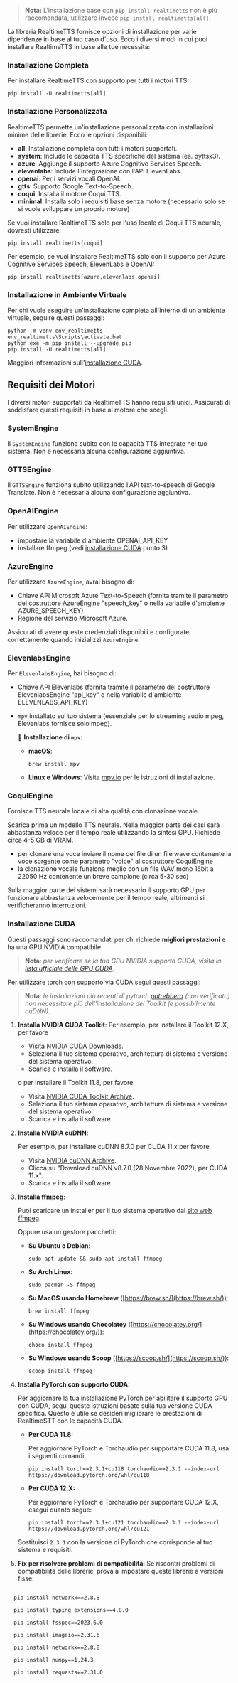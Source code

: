 > **Nota:** L'installazione base con `pip install realtimetts` non è più raccomandata, utilizzare invece `pip install realtimetts[all]`.

La libreria RealtimeTTS fornisce opzioni di installazione per varie dipendenze in base al tuo caso d'uso. Ecco i diversi modi in cui puoi installare RealtimeTTS in base alle tue necessità:

### Installazione Completa

Per installare RealtimeTTS con supporto per tutti i motori TTS:

```
pip install -U realtimetts[all]
```

### Installazione Personalizzata

RealtimeTTS permette un'installazione personalizzata con installazioni minime delle librerie. Ecco le opzioni disponibili:
- **all**: Installazione completa con tutti i motori supportati.
- **system**: Include le capacità TTS specifiche del sistema (es. pyttsx3).
- **azure**: Aggiunge il supporto Azure Cognitive Services Speech.
- **elevenlabs**: Include l'integrazione con l'API ElevenLabs.
- **openai**: Per i servizi vocali OpenAI.
- **gtts**: Supporto Google Text-to-Speech.
- **coqui**: Installa il motore Coqui TTS.
- **minimal**: Installa solo i requisiti base senza motore (necessario solo se si vuole sviluppare un proprio motore)

Se vuoi installare RealtimeTTS solo per l'uso locale di Coqui TTS neurale, dovresti utilizzare:

```
pip install realtimetts[coqui]
```

Per esempio, se vuoi installare RealtimeTTS solo con il supporto per Azure Cognitive Services Speech, ElevenLabs e OpenAI:

```
pip install realtimetts[azure,elevenlabs,openai]
```

### Installazione in Ambiente Virtuale

Per chi vuole eseguire un'installazione completa all'interno di un ambiente virtuale, seguire questi passaggi:

```
python -m venv env_realtimetts
env_realtimetts\Scripts\activate.bat
python.exe -m pip install --upgrade pip
pip install -U realtimetts[all]
```

Maggiori informazioni sull'[installazione CUDA](#cuda-installation).

## Requisiti dei Motori

I diversi motori supportati da RealtimeTTS hanno requisiti unici. Assicurati di soddisfare questi requisiti in base al motore che scegli.

### SystemEngine
Il `SystemEngine` funziona subito con le capacità TTS integrate nel tuo sistema. Non è necessaria alcuna configurazione aggiuntiva.

### GTTSEngine
Il `GTTSEngine` funziona subito utilizzando l'API text-to-speech di Google Translate. Non è necessaria alcuna configurazione aggiuntiva.

### OpenAIEngine
Per utilizzare `OpenAIEngine`:
- impostare la variabile d'ambiente OPENAI_API_KEY
- installare ffmpeg (vedi [installazione CUDA](#cuda-installation) punto 3)

### AzureEngine
Per utilizzare `AzureEngine`, avrai bisogno di:
- Chiave API Microsoft Azure Text-to-Speech (fornita tramite il parametro del costruttore AzureEngine "speech_key" o nella variabile d'ambiente AZURE_SPEECH_KEY)
- Regione del servizio Microsoft Azure.

Assicurati di avere queste credenziali disponibili e configurate correttamente quando inizializzi `AzureEngine`.

### ElevenlabsEngine
Per `ElevenlabsEngine`, hai bisogno di:
- Chiave API Elevenlabs (fornita tramite il parametro del costruttore ElevenlabsEngine "api_key" o nella variabile d'ambiente ELEVENLABS_API_KEY)
- `mpv` installato sul tuo sistema (essenziale per lo streaming audio mpeg, Elevenlabs fornisce solo mpeg).

  🔹 **Installazione di `mpv`:**
  - **macOS**:
    ```
    brew install mpv
    ```

  - **Linux e Windows**: Visita [mpv.io](https://mpv.io/) per le istruzioni di installazione.

### CoquiEngine

Fornisce TTS neurale locale di alta qualità con clonazione vocale.

Scarica prima un modello TTS neurale. Nella maggior parte dei casi sarà abbastanza veloce per il tempo reale utilizzando la sintesi GPU. Richiede circa 4-5 GB di VRAM.

- per clonare una voce inviare il nome del file di un file wave contenente la voce sorgente come parametro "voice" al costruttore CoquiEngine
- la clonazione vocale funziona meglio con un file WAV mono 16bit a 22050 Hz contenente un breve campione (circa 5-30 sec)

Sulla maggior parte dei sistemi sarà necessario il supporto GPU per funzionare abbastanza velocemente per il tempo reale, altrimenti si verificheranno interruzioni.

### Installazione CUDA

Questi passaggi sono raccomandati per chi richiede **migliori prestazioni** e ha una GPU NVIDIA compatibile.

> **Nota**: *per verificare se la tua GPU NVIDIA supporta CUDA, visita la [lista ufficiale delle GPU CUDA](https://developer.nvidia.com/cuda-gpus).*

Per utilizzare torch con supporto via CUDA segui questi passaggi:

> **Nota**: *le installazioni più recenti di pytorch [potrebbero](https://stackoverflow.com/a/77069523) (non verificato) non necessitare più dell'installazione del Toolkit (e possibilmente cuDNN).*

1. **Installa NVIDIA CUDA Toolkit**:
    Per esempio, per installare il Toolkit 12.X, per favore
    - Visita [NVIDIA CUDA Downloads](https://developer.nvidia.com/cuda-downloads).
    - Seleziona il tuo sistema operativo, architettura di sistema e versione del sistema operativo.
    - Scarica e installa il software.

    o per installare il Toolkit 11.8, per favore
    - Visita [NVIDIA CUDA Toolkit Archive](https://developer.nvidia.com/cuda-11-8-0-download-archive).
    - Seleziona il tuo sistema operativo, architettura di sistema e versione del sistema operativo.
    - Scarica e installa il software.

2. **Installa NVIDIA cuDNN**:

    Per esempio, per installare cuDNN 8.7.0 per CUDA 11.x per favore
    - Visita [NVIDIA cuDNN Archive](https://developer.nvidia.com/rdp/cudnn-archive).
    - Clicca su "Download cuDNN v8.7.0 (28 Novembre 2022), per CUDA 11.x".
    - Scarica e installa il software.

3. **Installa ffmpeg**:

    Puoi scaricare un installer per il tuo sistema operativo dal [sito web ffmpeg](https://ffmpeg.org/download.html).

    Oppure usa un gestore pacchetti:

    - **Su Ubuntu o Debian**:
        ```
        sudo apt update && sudo apt install ffmpeg
        ```

    - **Su Arch Linux**:
        ```
        sudo pacman -S ffmpeg
        ```

    - **Su MacOS usando Homebrew** ([https://brew.sh/](https://brew.sh/)):
        ```
        brew install ffmpeg
        ```

    - **Su Windows usando Chocolatey** ([https://chocolatey.org/](https://chocolatey.org/)):
        ```
        choco install ffmpeg
        ```

    - **Su Windows usando Scoop** ([https://scoop.sh/](https://scoop.sh/)):
        ```
        scoop install ffmpeg
        ```

4. **Installa PyTorch con supporto CUDA**:

    Per aggiornare la tua installazione PyTorch per abilitare il supporto GPU con CUDA, segui queste istruzioni basate sulla tua versione CUDA specifica. Questo è utile se desideri migliorare le prestazioni di RealtimeSTT con le capacità CUDA.

    - **Per CUDA 11.8:**

        Per aggiornare PyTorch e Torchaudio per supportare CUDA 11.8, usa i seguenti comandi:

        ```
        pip install torch==2.3.1+cu118 torchaudio==2.3.1 --index-url https://download.pytorch.org/whl/cu118
        ```

    - **Per CUDA 12.X:**

        Per aggiornare PyTorch e Torchaudio per supportare CUDA 12.X, esegui quanto segue:

        ```
        pip install torch==2.3.1+cu121 torchaudio==2.3.1 --index-url https://download.pytorch.org/whl/cu121
        ```

    Sostituisci `2.3.1` con la versione di PyTorch che corrisponde al tuo sistema e requisiti.

5. **Fix per risolvere problemi di compatibilità**:
    Se riscontri problemi di compatibilità delle librerie, prova a impostare queste librerie a versioni fisse:

  ```
  
    pip install networkx==2.8.8
    
    pip install typing_extensions==4.8.0
    
    pip install fsspec==2023.6.0
    
    pip install imageio==2.31.6
    
    pip install networkx==2.8.8
    
    pip install numpy==1.24.3
    
    pip install requests==2.31.0
  ```